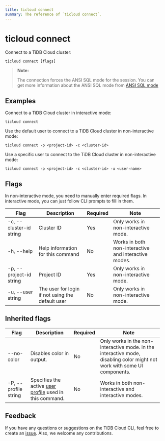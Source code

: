 ```yaml
---
title: ticloud connect
summary: The reference of `ticloud connect`.
---
```


# ticloud connect

Connect to a TiDB Cloud cluster:

```shell
ticloud connect [flags]
```

> **Note:**
>
> The connection forces the ANSI SQL mode for the session.
You can get more information about the ANSI SQL mode from [ANSI SQL mode](https://dev.mysql.com/doc/refman/8.0/en/sql-mode.html#sqlmode_ansi)

## Examples

Connect to a TiDB Cloud cluster in interactive mode:

```shell
ticloud connect
```

Use the default user to connect to a TiDB Cloud cluster in non-interactive mode:

```shell
ticloud connect -p <project-id> -c <cluster-id>
```

Use a specific user to connect to the TiDB Cloud cluster in non-interactive mode:

```shell
ticloud connect -p <project-id> -c <cluster-id> -u <user-name>
```

## Flags

In non-interactive mode, you need to manually enter required flags. In interactive mode, you can just follow CLI prompts to fill in them.

| Flag                    | Description                                      | Required | Note                                                 |
|-------------------------|--------------------------------------------------|----------|------------------------------------------------------|
| -c, --cluster-id string | Cluster ID                                       | Yes      | Only works in non-interactive mode.                  |
| -h, --help              | Help information for this command                | No       | Works in both non-interactive and interactive modes. |
| -p, --project-id string | Project ID                                       | Yes      | Only works in non-interactive mode.                  |
| -u, --user string       | The user for login if not using the default user | No       | Only works in non-interactive mode.                  |

## Inherited flags

| Flag                 | Description                                                                                          | Required | Note                                                                                                                     |
|----------------------|------------------------------------------------------------------------------------------------------|----------|--------------------------------------------------------------------------------------------------------------------------|
| --no-color           | Disables color in output.                                                                            | No       | Only works in the non-interactive mode. In the interactive mode, disabling color might not work with some UI components. |
| -P, --profile string | Specifies the active [user profile](/tidb-cloud/cli-reference.md#user-profile) used in this command. | No       | Works in both non-interactive and interactive modes.                                                                     |

## Feedback

If you have any questions or suggestions on the TiDB Cloud CLI, feel free to create an [issue](https://github.com/tidbcloud/tidbcloud-cli/issues/new/choose). Also, we welcome any contributions.
